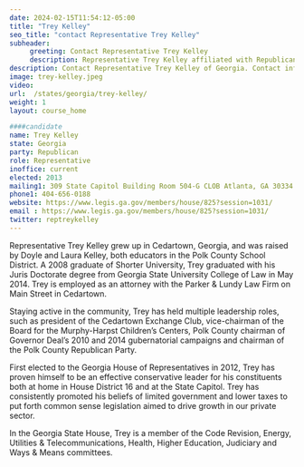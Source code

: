 ```yaml
---
date: 2024-02-15T11:54:12-05:00
title: "Trey Kelley"
seo_title: "contact Representative Trey Kelley"
subheader:
     greeting: Contact Representative Trey Kelley
     description: Representative Trey Kelley affiliated with Republican Party is member of the Georgia House of Representatives, representing District 16. In the Georgia State House, Trey is a member of the Code Revision, Energy, Utilities & Telecommunications, Health, Higher Education, Judiciary and Ways & Means committees.
description: Contact Representative Trey Kelley of Georgia. Contact information for Trey Kelley includes email address, phone number, and mailing address.
image: trey-kelley.jpeg
video:
url:  /states/georgia/trey-kelley/
weight: 1
layout: course_home

####candidate
name: Trey Kelley
state: Georgia
party: Republican
role: Representative
inoffice: current
elected: 2013
mailing1: 309 State Capitol Building Room 504-G CLOB Atlanta, GA 30334
phone1: 404-656-0188
website: https://www.legis.ga.gov/members/house/825?session=1031/
email : https://www.legis.ga.gov/members/house/825?session=1031/
twitter: reptreykelley
---
```


Representative Trey Kelley grew up in Cedartown, Georgia, and was raised by Doyle and Laura Kelley, both educators in the Polk County School District. A 2008 graduate of Shorter University, Trey graduated with his Juris Doctorate degree from Georgia State University College of Law in May 2014. Trey is employed as an attorney with the Parker & Lundy Law Firm on Main Street in Cedartown.

Staying active in the community, Trey has held multiple leadership roles, such as president of the Cedartown Exchange Club, vice-chairman of the Board for the Murphy-Harpst Children’s Centers, Polk County chairman of Governor Deal’s 2010 and 2014 gubernatorial campaigns and chairman of the Polk County Republican Party.

First elected to the Georgia House of Representatives in 2012, Trey has proven himself to be an effective conservative leader for his constituents both at home in House District 16 and at the State Capitol. Trey has consistently promoted his beliefs of limited government and lower taxes to put forth common sense legislation aimed to drive growth in our private sector.

In the Georgia State House, Trey is a member of the Code Revision, Energy, Utilities & Telecommunications, Health, Higher Education, Judiciary and Ways & Means committees.
